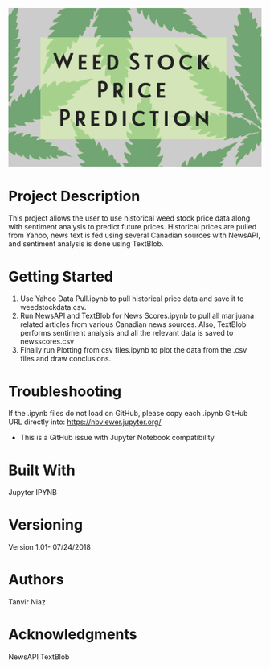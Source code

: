 ![alt text](https://github.com/tniaz/Weed-Stock-Price-Prediction/blob/master/stock.png)
# Project Description

This project allows the user to use historical weed stock price data along with sentiment analysis to predict future prices. Historical prices are pulled from Yahoo, news text is fed using several Canadian sources with NewsAPI, and sentiment analysis is done using TextBlob.


# Getting Started

1. Use Yahoo Data Pull.ipynb to pull historical price data and save it to weedstockdata.csv.
2. Run NewsAPI and TextBlob for News Scores.ipynb to pull all marijuana related articles from various Canadian news sources. Also, TextBlob performs sentiment analysis and all the relevant data is saved to newsscores.csv
3. Finally run Plotting from csv files.ipynb to plot the data from the .csv files and draw conclusions.


# Troubleshooting

If the .ipynb files do not load on GitHub, please copy each .ipynb GitHub URL directly into:
https://nbviewer.jupyter.org/

* This is a GitHub issue with Jupyter Notebook compatibility


# Built With

Jupyter IPYNB


# Versioning

Version 1.01- 07/24/2018


# Authors

Tanvir Niaz


# Acknowledgments

NewsAPI
TextBlob

